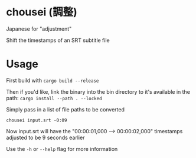 # chousei (調整)

Japanese for "adjustment"

Shift the timestamps of an SRT subtitle file

# Usage

First build with `cargo build --release`

Then if you'd like, link the binary into the bin directory to it's available in the path: `cargo install --path . --locked`

Simply pass in a list of file paths to be converted

`chousei input.srt -0:09`

Now input.srt will have the "00:00:01,000 --> 00:00:02,000" timestamps adjusted to be 9 seconds earlier

Use the `-h` or `--help` flag for more information
